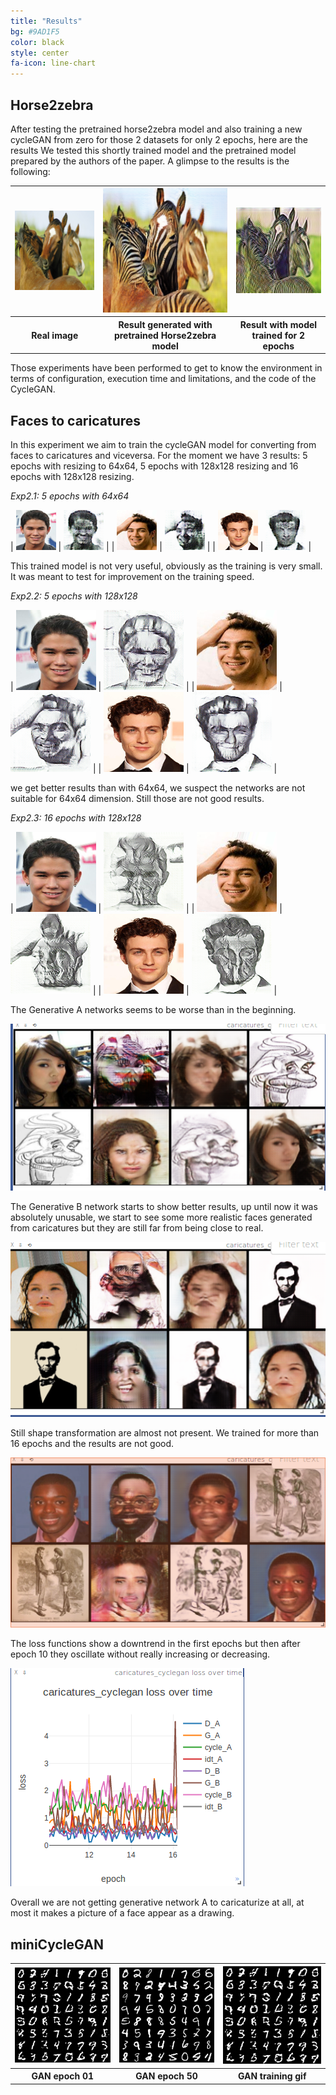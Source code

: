 ```yaml
---
title: "Results"
bg: #9AD1F5
color: black
style: center
fa-icon: line-chart
---
```


## Horse2zebra

After testing the pretrained horse2zebra model and also training a new cycleGAN from zero for those 2 datasets for only 2 epochs, here are the results
We tested this shortly trained model and the pretrained model prepared by the authors of the paper. A glimpse to the results is the following:


<table style="width:100%">
  <tr>
    <th><img src="./img/training/pretrained_n02381460_1010_real_A.png" alt="Real image"/>
	</th>
    <th><img src="./img/training/pretrained_n02381460_1010_fake_B.png" alt="Result with pretrained Horse2zebra model"/></th> 
    <th><img src="./img/training/trained_2e_n02381460_1010_fake_B.png" alt="Result with model trained for 2 epochs"/></th>
  </tr>
  <tr>
  <th>Real image</th>
    <th>Result generated with pretrained Horse2zebra model</th> 
    <th>Result with model trained for 2 epochs</th>
  </tr>
</table>

Those experiments have been performed to get to know the environment in terms of configuration, execution time and limitations, and the code of the CycleGAN.


## Faces to caricatures

In this experiment we aim to train the cycleGAN model for converting from faces to caricatures and viceversa. For the moment we have 3 results: 5 epochs with resizing to 64x64, 5 epochs with 128x128 resizing and 16 epochs with 128x128 resizing.

*Exp2.1: 5 epochs with 64x64*	

| ![](./img/training/64x64/64x_006002_real_A.png ) | 	![](./img/training/64x64/64x_006002_fake_B.png ) |
| ![](./img/training/64x64/64x_006007_real_A.png ) | 	![](./img/training/64x64/64x_006007_fake_B.png) |
| ![](./img/training/64x64/64x_006085_real_A.png) | 	![](./img/training/64x64/64x_006085_fake_B.png ) |


This trained model is not very useful, obviously as the training is very small. It was meant to test for improvement on the training speed.


*Exp2.2: 5 epochs with 128x128*

| ![](./img/training/128x128_5e/006002_real_A.png ) | 	![](./img/training/128x128_5e/006002_fake_B.png ) |
| ![](./img/training/128x128_5e/006007_real_A.png ) | 	![](./img/training/128x128_5e/006007_fake_B.png ) |
| ![](./img/training/128x128_5e/006085_real_A.png ) | 	![](./img/training/128x128_5e/006085_fake_B.png ) |


we get better results than with 64x64, we suspect the networks are not suitable for 64x64 dimension. Still those are not good results.


*Exp2.3: 16 epochs with 128x128*

| ![](./img/training/128x128_16e/006002_real_A.png ) | 	![](./img/training/128x128_16e/006002_fake_B.png ) |
| ![](./img/training/128x128_16e/006007_real_A.png ) | 	![](./img/training/128x128_16e/006007_fake_B.png ) |
| ![](./img/training/128x128_16e/006085_real_A.png ) | 	![](./img/training/128x128_16e/006085_fake_B.png ) |

The Generative A networks seems to be worse than in the beginning.

![](./img/training/128x128_16e/local_14e_128x128_sample2.png )

The Generative B network starts to show better results, up until now it was absolutely unusable, we start to see some more realistic faces generated from caricatures but they are still far from being close to real.

![](./img/training/128x128_16e/local_13e_128x128_sample9.png )

Still shape transformation are almost not present.
We trained for more than 16 epochs and the results are not good.

![](./img/training/128x128_16e/local_15e_128x128_sample9.png )

The loss functions show a downtrend in the first epochs but then after epoch 10 they oscillate without really increasing or decreasing.

![](./img/training/128x128_16e/local_16e_128x128_losses.png )

Overall we are not getting generative network A to caricaturize at all, at most it makes a picture of a face appear as a drawing.

## miniCycleGAN

<table style="width:100%">
  <tr>
    <th><img src="./img/GAN_epoch001.png" alt="Epoch001"/></th>
    <th><img src="./img/GAN_epoch050.png" alt="Epoch050"/></th> 
    <th><img src="./img/GAN_generate_animation.gif" alt="Training gif"/></th>
  </tr>
  <tr>
    <th>GAN epoch 01</th>
    <th>GAN epoch 50</th> 
    <th>GAN training gif</th>
  </tr>
</table>

